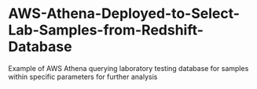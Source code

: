 # AWS-Athena-Deployed-to-Select-Lab-Samples-from-Redshift-Database
Example of AWS Athena querying laboratory testing database for samples within specific parameters for further analysis
